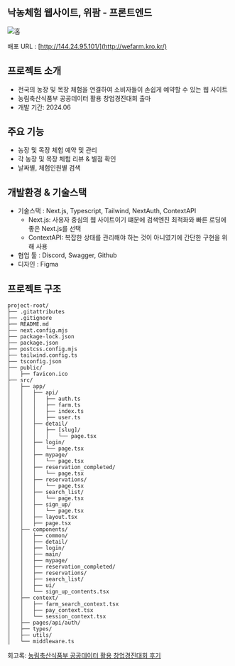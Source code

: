 ## 낙농체험 웹사이트, 위팜 - 프론트엔드 

![홈](https://github.com/user-attachments/assets/698a7c0e-2cae-404c-a7dc-6955a725ce0c)

배포 URL : [http://144.24.95.101/](http://wefarm.kro.kr/)



   
## 프로젝트 소개 

- 전국의 농장 및 목장 체험을 연결하여 소비자들이 손쉽게 예약할 수 있는 웹 사이트
- 농림축산식품부 공공데이터 활용 창업경진대회 출마
- 개발 기간: 2024.06




## 주요 기능 

- 농장 및 목장 체험 예약 및 관리 
- 각 농장 및 목장 체험 리뷰 & 별점 확인
- 날짜별, 체험인원별 검색




## 개발환경 & 기술스택 

- 기술스택 : Next.js, Typescript, Tailwind, NextAuth, ContextAPI
  - Next.js: 사용자 중심의 웹 사이트이기 떄문에 검색엔진 최적화와 빠른 로딩에 좋은 Next.js를 선택
  - ContextAPI: 복잡한 상태를 관리해야 하는 것이 아니였기에 간단한 구현을 위해 사용 
- 협업 툴 : Discord, Swagger, Github
- 디자인 : Figma






## 프로젝트 구조 

```
project-root/
├── .gitattributes
├── .gitignore
├── README.md
├── next.config.mjs
├── package-lock.json
├── package.json
├── postcss.config.mjs
├── tailwind.config.ts
├── tsconfig.json
├── public/
│   ├── favicon.ico
├── src/
│   ├── app/
│   │   ├── api/
│   │   │   ├── auth.ts
│   │   │   ├── farm.ts
│   │   │   ├── index.ts
│   │   │   ├── user.ts
│   │   ├── detail/
│   │   │   ├── [slug]/
│   │   │   │   └── page.tsx
│   │   ├── login/
│   │   │   └── page.tsx
│   │   ├── mypage/
│   │   │   └── page.tsx
│   │   ├── reservation_completed/
│   │   │   └── page.tsx
│   │   ├── reservations/
│   │   │   └── page.tsx
│   │   ├── search_list/
│   │   │   └── page.tsx
│   │   ├── sign_up/
│   │   │   └── page.tsx
│   │   ├── layout.tsx
│   │   ├── page.tsx
│   ├── components/
│   │   ├── common/
│   │   ├── detail/
│   │   ├── login/
│   │   ├── main/
│   │   ├── mypage/
│   │   ├── reservation_completed/
│   │   ├── reservations/
│   │   ├── search_list/
│   │   ├── ui/
│   │   └── sign_up_contents.tsx
│   ├── context/
│   │   ├── farm_search_context.tsx
│   │   ├── pay_context.tsx
│   │   └── session_context.tsx
│   ├── pages/api/auth/
│   ├── types/
│   ├── utils/
│   └── middleware.ts

```



회고록: [농림축산식품부 공공데이터 활용 창업경진대회 후기](https://coding-je.com/entry/%ED%9A%8C%EA%B3%A0%EB%A1%9D-%EB%86%8D%EB%A6%BC%EC%B6%95%EC%82%B0%EC%8B%9D%ED%92%88%EB%B6%80-%EA%B3%B5%EA%B3%B5%EB%8D%B0%EC%9D%B4%ED%84%B0-%ED%99%9C%EC%9A%A9-%EC%B0%BD%EC%97%85%EA%B2%BD%EC%A7%84%EB%8C%80%ED%9A%8C-%ED%9B%84%EA%B8%B0)





